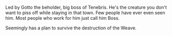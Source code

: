 Led by Gotto the beholder, big boss of Tenebris. He's the creature you don't want to piss off while staying in that town. Few people have ever even seen him. Most people who work for him just call him Boss.

Seemingly has a plan to survive the destruction of the Weave.